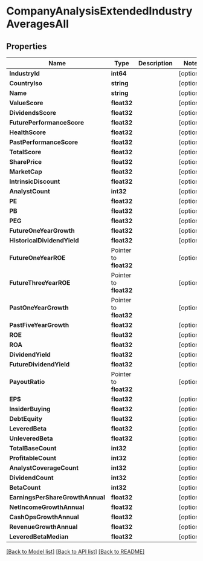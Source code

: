 # CompanyAnalysisExtendedIndustryAveragesAll

## Properties

Name | Type | Description | Notes
------------ | ------------- | ------------- | -------------
**IndustryId** | **int64** |  | [optional] 
**CountryIso** | **string** |  | [optional] 
**Name** | **string** |  | [optional] 
**ValueScore** | **float32** |  | [optional] 
**DividendsScore** | **float32** |  | [optional] 
**FuturePerformanceScore** | **float32** |  | [optional] 
**HealthScore** | **float32** |  | [optional] 
**PastPerformanceScore** | **float32** |  | [optional] 
**TotalScore** | **float32** |  | [optional] 
**SharePrice** | **float32** |  | [optional] 
**MarketCap** | **float32** |  | [optional] 
**IntrinsicDiscount** | **float32** |  | [optional] 
**AnalystCount** | **int32** |  | [optional] 
**PE** | **float32** |  | [optional] 
**PB** | **float32** |  | [optional] 
**PEG** | **float32** |  | [optional] 
**FutureOneYearGrowth** | **float32** |  | [optional] 
**HistoricalDividendYield** | **float32** |  | [optional] 
**FutureOneYearROE** | Pointer to **float32** |  | [optional] 
**FutureThreeYearROE** | Pointer to **float32** |  | [optional] 
**PastOneYearGrowth** | Pointer to **float32** |  | [optional] 
**PastFiveYearGrowth** | **float32** |  | [optional] 
**ROE** | **float32** |  | [optional] 
**ROA** | **float32** |  | [optional] 
**DividendYield** | **float32** |  | [optional] 
**FutureDividendYield** | **float32** |  | [optional] 
**PayoutRatio** | Pointer to **float32** |  | [optional] 
**EPS** | **float32** |  | [optional] 
**InsiderBuying** | **float32** |  | [optional] 
**DebtEquity** | **float32** |  | [optional] 
**LeveredBeta** | **float32** |  | [optional] 
**UnleveredBeta** | **float32** |  | [optional] 
**TotalBaseCount** | **int32** |  | [optional] 
**ProfitableCount** | **int32** |  | [optional] 
**AnalystCoverageCount** | **int32** |  | [optional] 
**DividendCount** | **int32** |  | [optional] 
**BetaCount** | **int32** |  | [optional] 
**EarningsPerShareGrowthAnnual** | **float32** |  | [optional] 
**NetIncomeGrowthAnnual** | **float32** |  | [optional] 
**CashOpsGrowthAnnual** | **float32** |  | [optional] 
**RevenueGrowthAnnual** | **float32** |  | [optional] 
**LeveredBetaMedian** | **float32** |  | [optional] 

[[Back to Model list]](../README.md#documentation-for-models) [[Back to API list]](../README.md#documentation-for-api-endpoints) [[Back to README]](../README.md)


